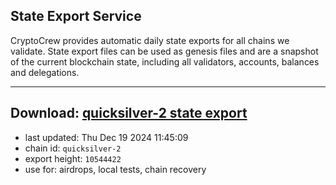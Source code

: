 ## State Export Service
CryptoCrew provides automatic daily state exports for all chains we validate. State export files can be used as genesis files and are a snapshot of the current blockchain state, including all validators, accounts, balances and delegations.

---
**Download: [quicksilver-2 state export](https://dl-eu2.ccvalidators.com/SERVICE/quicksilver/quicksilver-2_export_10544422.json)**
---

- last updated: Thu Dec 19 2024 11:45:09
- chain id: `quicksilver-2`
- export height: `10544422`
- use for: airdrops, local tests, chain recovery
